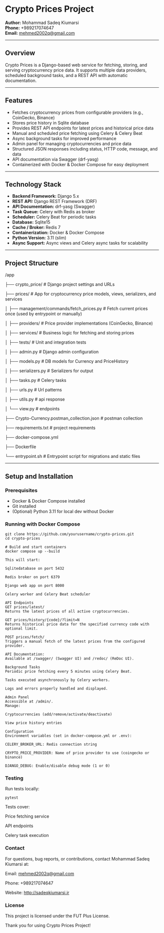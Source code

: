 # Crypto Prices Project

**Author:** Mohammad Sadeq Kiumarsi  
**Phone:** +989217074647  
**Email:** mehmed2002q@gmail.com

---

## Overview

Crypto Prices is a Django-based web service for fetching, storing, and serving cryptocurrency price data. It supports multiple data providers, scheduled background tasks, and a REST API with automatic documentation.

---

## Features

- Fetches cryptocurrency prices from configurable providers (e.g., CoinGecko, Binance)
- Stores price history in Sqlite database
- Provides REST API endpoints for latest prices and historical price data
- Manual and scheduled price fetching using Celery & Celery Beat
- Async background tasks for improved performance
- Admin panel for managing cryptocurrencies and price data
- Structured JSON responses including status, HTTP code, message, and data
- API documentation via Swagger (drf-yasg)
- Containerized with Docker & Docker Compose for easy deployment

---

## Technology Stack

- **Backend Framework:** Django 5.x
- **REST API:** Django REST Framework (DRF)
- **API Documentation:** drf-yasg (Swagger)
- **Task Queue:** Celery with Redis as broker
- **Scheduler:** Celery Beat for periodic tasks
- **Database:** Sqlite15
- **Cache / Broker:** Redis 7
- **Containerization:** Docker & Docker Compose
- **Python Version:** 3.11 (slim)
- **Async Support:** Async views and Celery async tasks for scalability

---

## Project Structure
/app

├── crypto_price/ # Django project settings and URLs

├── prices/ # App for cryptocurrency price models, views, serializers, and services

│ ├── management/commands/fetch_prices.py # Fetch current prices once (used by entrypoint or manually)

│ ├── providers/ # Price provider implementations (CoinGecko, Binance)

│ ├── services/ # Business logic for fetching and storing prices

│ ├── tests/ # Unit and integration tests

│ ├── admin.py # Django admin configuration

│ ├── models.py # DB models for Currency and PriceHistory

│ ├── serializers.py # Serializers for output

│ ├── tasks.py # Celery tasks

│ ├── urls.py # Url patterns

│ ├── utils.py # api response

│ └── view.py # endpoints 

├── Crypto-Currency.postman_collection.json # postman collection

├── requirements.txt # project requirements

├── docker-compose.yml

├── Dockerfile

└── entrypoint.sh # Entrypoint script for migrations and static files

---

## Setup and Installation

### Prerequisites

- Docker & Docker Compose installed
- Git installed
- (Optional) Python 3.11 for local dev without Docker

### Running with Docker Compose

```
git clone https://github.com/yourusername/crypto-prices.git
cd crypto-prices

# Build and start containers
docker compose up --build

This will start:

Sqlitedatabase on port 5432

Redis broker on port 6379

Django web app on port 8000

Celery worker and Celery Beat scheduler

API Endpoints
GET prices/latest/
Returns the latest prices of all active cryptocurrencies.

GET prices/history/{code}/?limit=N
Returns historical price data for the specified currency code with optional limit.

POST prices/fetch/
Triggers a manual fetch of the latest prices from the configured provider.

API Documentation:
Available at /swagger/ (Swagger UI) and /redoc/ (ReDoc UI).

Background Tasks
Periodic price fetching every 5 minutes using Celery Beat.

Tasks executed asynchronously by Celery workers.

Logs and errors properly handled and displayed.

Admin Panel
Accessible at /admin/.
Manage:

Cryptocurrencies (add/remove/activate/deactivate)

View price history entries

Configuration
Environment variables (set in docker-compose.yml or .env):

CELERY_BROKER_URL: Redis connection string

CRYPTO_PRICE_PROVIDER: Name of price provider to use (coingecko or binance)

DJANGO_DEBUG: Enable/disable debug mode (1 or 0)
```

### Testing
Run tests locally:

```
pytest
```

Tests cover:

Price fetching service

API endpoints

Celery task execution

### Contact
For questions, bug reports, or contributions, contact Mohammad Sadeq Kiumarsi at:

Email: mehmed2002q@gmail.com

Phone: +989217074647

Website: http://sadeqkiumarsi.ir

### License
This project is licensed under the FUT Plus License.

Thank you for using Crypto Prices Project!
